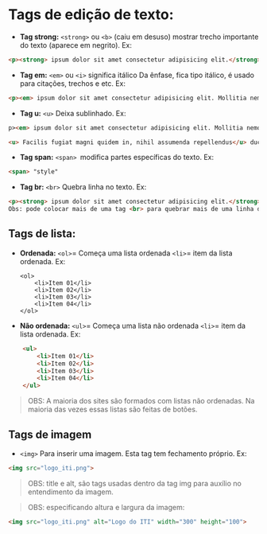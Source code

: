 # Tags de edição de texto:

- **Tag strong:** `<strong>` ou `<b>` (caiu em desuso) mostrar trecho importante do texto (aparece em negrito). Ex:
```html
<p><strong> ipsum dolor sit amet consectetur adipisicing elit.</strong> zdhuchuchIP<\p>
```
- **Tag em:** `<em>` ou `<i>` significa itálico Da ênfase, fica tipo itálico, é usado para citações, trechos e etc. Ex: 
```html
<p><em> ipsum dolor sit amet consectetur adipisicing elit. Mollitia nemo tempora ad.</em>
```
- **Tag u:** `<u>` Deixa sublinhado. Ex:
```html
p><em> ipsum dolor sit amet consectetur adipisicing elit. Mollitia nemo tempora ad.</em> Vel laboriosam provident
```
```html
<u> Facilis fugiat magni quidem in, nihil assumenda repellendus</u> ducimus officiis quas? Totam, saepe quos?
```

- **Tag span:** `<span> `modifica partes específicas do texto. Ex: 
```html
<span> "style"
```
- **Tag br:** `<br>` Quebra linha no texto. Ex:
```html
<p><strong> ipsum dolor sit amet consectetur adipisicing elit.</strong> Doloremque accusantium incidunt alias quam vitae aque<br> impedit iste amet
Obs: pode colocar mais de uma tag <br> para quebrar mais de uma linha do mesmo texto.</p>
```
## Tags de lista:

- **Ordenada:** `<ol>`= Começa uma lista ordenada `<li>`= item da lista ordenada. Ex:

    ```
    <ol>
        <li>Item 01</li>
        <li>Item 02</li>
        <li>Item 03</li>
        <li>Item 04</li>
    </ol>
    ```
    
	
- **Não ordenada:** `<ul>`= Começa uma lista não ordenada `<li>`= item da lista ordenada. Ex:
```html
    <ul>
        <li>Item 01</li>
        <li>Item 02</li>
        <li>Item 03</li>
        <li>Item 04</li>
    </ul>
```

> OBS: A maioria dos sites são formados com listas não ordenadas. Na maioria das vezes essas
listas são feitas de botões.

## Tags de imagem

- `<img>` Para inserir uma imagem. Esta tag tem fechamento próprio. Ex:
```html
<img src="logo_iti.png">
```
> OBS: title e alt, são tags usadas dentro da tag img para auxílio no entendimento da imagem.

> OBS: especificando altura e largura da imagem:
```html
<img src="logo_iti.png" alt="Logo do ITI" width="300" height="100">
```